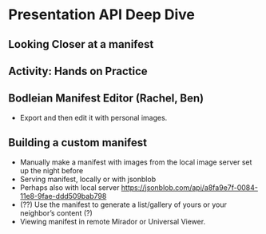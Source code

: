 # Presentation API Deep Dive

## Looking Closer at a manifest

## Activity: Hands on Practice

## Bodleian Manifest Editor (Rachel, Ben)

* Export and then edit it with personal images.

## Building a custom manifest

* Manually make a manifest with images from the local image server set up the night before
* Serving manifest, locally or with jsonblob
* Perhaps also with local server
https://jsonblob.com/api/a8fa9e7f-0084-11e8-9fae-ddd509bab798
* (??) Use the manifest to generate a list/gallery of yours or your neighbor’s content (?)
* Viewing manifest in remote Mirador or Universal Viewer.
